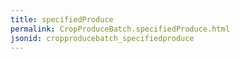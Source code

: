 ```yaml
---
title: specifiedProduce
permalink: CropProduceBatch.specifiedProduce.html
jsonid: cropproducebatch_specifiedproduce
---
```

